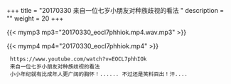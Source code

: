+++
title = "20170330  来自一位七岁小朋友对种族歧视的看法 "
description = ""
weight = 20
+++

{{< mymp3 mp3="20170330_eocl7phhiok.mp4.wav.mp3" >}}

{{< mymp4 mp4="20170330_eocl7phhiok.mp4" >}}

     https://www.youtube.com/watch?v=EOCL7phhIOk 
     来自一位七岁小朋友对种族歧视的看法 
     小小年纪就有比成年人更广阔的胸怀！...... 不过还是笑料百出！汗.... 
